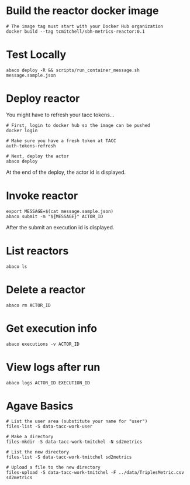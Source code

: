
# Build the reactor docker image

```
# The image tag must start with your Docker Hub organization
docker build --tag tcmitchell/sbh-metrics-reactor:0.1
```


# Test Locally

```
abaco deploy -R && scripts/run_container_message.sh message.sample.json
```


# Deploy reactor

You might have to refresh your tacc tokens...

```
# First, login to docker hub so the image can be pushed
docker login

# Make sure you have a fresh token at TACC
auth-tokens-refresh

# Next, deploy the actor
abaco deploy
```

At the end of the deploy, the actor id is displayed.


# Invoke reactor

```
export MESSAGE=$(cat message.sample.json)
abaco submit -m "${MESSAGE}" ACTOR_ID
```

After the submit an execution id is displayed.


# List reactors

```
abaco ls
```

# Delete a reactor

```
abaco rm ACTOR_ID
```

# Get execution info

```
abaco executions -v ACTOR_ID
```

# View logs after run

```
abaco logs ACTOR_ID EXECUTION_ID
```


# Agave Basics

```
# List the user area (substitute your name for "user")
files-list -S data-tacc-work-user

# Make a directory
files-mkdir -S data-tacc-work-tmitchel -N sd2metrics

# List the new directory
files-list -S data-tacc-work-tmitchel sd2metrics

# Upload a file to the new directory
files-upload -S data-tacc-work-tmitchel -F ../data/TriplesMetric.csv sd2metrics
```
